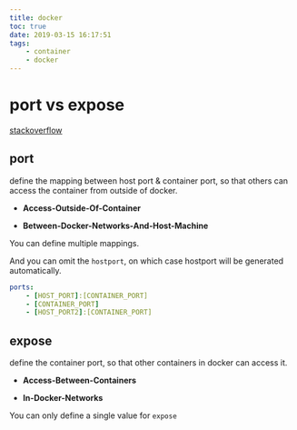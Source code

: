 ```yaml
---
title: docker
toc: true
date: 2019-03-15 16:17:51
tags:
	- container
	- docker
---
```


# port vs expose

[stackoverflow](https://stackoverflow.com/questions/40801772/what-is-the-difference-between-docker-compose-ports-vs-expose)

## port

define the mapping between host port & container port, so that others can access the container from outside of docker.

* **Access-Outside-Of-Container**

* **Between-Docker-Networks-And-Host-Machine**

You can define multiple mappings.

And you can omit the `hostport`, on which case hostport will be generated automatically.

```yaml
ports:
	- [HOST_PORT]:[CONTAINER_PORT] 
	- [CONTAINER_PORT]
	- [HOST_PORT2]:[CONTAINER_PORT]
```

## expose

define the container port, so that other containers in docker can access it.

* **Access-Between-Containers**

* **In-Docker-Networks**

You can only define a single value for `expose`


